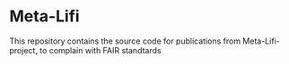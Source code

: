 # Meta-Lifi
This repository contains the source code for publications from Meta-Lifi-project, to complain with FAIR standtards
